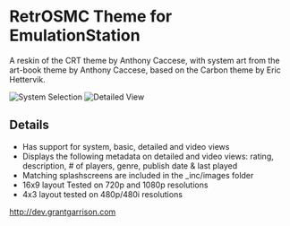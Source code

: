 # RetrOSMC Theme for EmulationStation
A reskin of the CRT theme by Anthony Caccese, with system art from the art-book theme by Anthony Caccese, based on the Carbon theme by Eric Hettervik.

![System Selection](https://i.imgur.com/FYvXm1o.jpg)
![Detailed View](https://i.imgur.com/tWZ6rWo.jpg)

## Details

- Has support for system, basic, detailed and video views
- Displays the following metadata on detailed and video views: rating, description, # of players, genre, publish date & last played
- Matching splashscreens are included in the \_inc/images folder
- 16x9 layout Tested on 720p and 1080p resolutions
- 4x3 layout tested on 480p/480i resolutions

http://dev.grantgarrison.com
